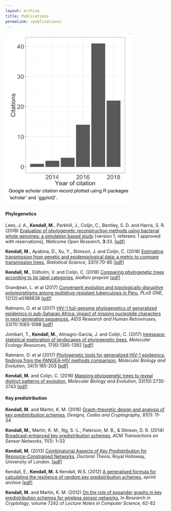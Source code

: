 ```yaml
---
layout: archive
title: Publications
permalink: /publications/
---
```


<img src="/images/google-scholar-citations-chart.png" class="image-right" alt="">

#### Phylogenetics

Lees, J. A., **Kendall, M.**, Parkhill, J., Colijn, C., Bentley, S. D. and Harris, S. R. (2018) [Evaluation of phylogenetic reconstruction methods using bacterial whole genomes: a simulation based study](http://dx.doi.org/10.12688/wellcomeopenres.14265.1)  [version 1; referees: 1 approved with reservations], *Wellcome Open Research*, **3**:33.
<span data-badge-popover="bottom" data-badge-type="2" data-doi="10.12688/wellcomeopenres.14265.1" data-hide-no-mentions="true" class="altmetric-embed"></span>
<i class="fa fa-file-pdf"></i> <a href="https://michellekendall.github.io/papers/WOR2018.pdf" target="_blank">  [pdf]</a>

**Kendall, M.**, Ayabina, D., Xu, Y., Stimson, J. and Colijn, C. (2018) [Estimating transmission from genetic and epidemiological data: a metric to compare transmission trees](http://dx.doi.org/10.1214/17-STS637), *Statistical Science*, 33(1):70-85
<span data-badge-popover="bottom" data-badge-type="2" data-arxiv-id='1609.09051' data-hide-no-mentions="true" class="altmetric-embed"></span>
<span data-badge-popover="bottom" data-badge-type="2" data-doi="10.1214/17-STS637" data-hide-no-mentions="true" class="altmetric-embed"></span>
<i class="fa fa-file-pdf"></i> <a href="https://michellekendall.github.io/papers/SS2018.pdf" target="_blank">  [pdf]</a>

**Kendall, M.**, Eldholm, V. and Colijn, C. (2018) [Comparing phylogenetic trees according to tip label categories](https://doi.org/10.1101/251710), *bioRxiv preprint*
<span data-badge-popover="bottom" data-badge-type="2" data-doi="10.1101/251710" data-hide-no-mentions="true" class="altmetric-embed"></span>
<i class="fa fa-file-pdf"></i> <a href="https://michellekendall.github.io/papers/bioRxiv2018_tipcategories.pdf" target="_blank">  [pdf]</a>

Grandjean, L. et al (2017) [Convergent evolution and topologically disruptive polymorphisms among multidrug-resistant tuberculosis in Peru](https://doi.org/10.1371/journal.pone.0189838), *PLoS ONE*, 12(12):e0189838
<span data-badge-popover="bottom" data-badge-type="2" data-doi="10.1371/journal.pone.0189838" data-hide-no-mentions="true" class="altmetric-embed"></span>
<i class="fa fa-file-pdf"></i> <a href="https://michellekendall.github.io/papers/plone2017.pdf" target="_blank">  [pdf]</a>

Ratmann, O. et al (2017) [HIV-1 full-genome phylogenetics of generalized epidemics in sub-Saharan Africa: impact of missing nucleotide characters in next-generation sequences](https://doi.org/10.1089/aid.2017.0061), *AIDS Research and Human Retroviruses*, 33(11):1083-1098
<span data-badge-popover="bottom" data-badge-type="2" data-doi="10.1089/aid.2017.0061" data-hide-no-mentions="true" class="altmetric-embed"></span>
<i class="fa fa-file-pdf"></i> <a href="https://michellekendall.github.io/papers/aid2017.pdf" target="_blank">  [pdf]</a>

Jombart, T., **Kendall, M.**, Almagro-Garcia, J. and Colijn, C. (2017) [treespace: statistical exploration of landscapes of phylogenetic trees](http://doi.wiley.com/10.1111/1755-0998.12676), *Molecular Ecology Resources*, 17(6):1385-1392
<span data-badge-popover="bottom" data-badge-type="2" data-doi="10.1111/1755-0998.12676" data-hide-no-mentions="true" class="altmetric-embed"></span>
<i class="fa fa-file-pdf"></i> <a href="https://michellekendall.github.io/papers/MER2017.pdf" target="_blank">  [pdf]</a>

Ratmann, O. et al (2017) [Phylogenetic tools for generalized HIV-1 epidemics: findings from the PANGEA-HIV methods comparison](https://doi.org/10.1093/molbev/msw217), *Molecular Biology and Evolution*, 34(1):185-203
<span data-badge-popover="bottom" data-badge-type="2" data-doi="10.1093/molbev/msw217" data-hide-no-mentions="true" class="altmetric-embed"></span>
<i class="fa fa-file-pdf"></i> <a href="https://michellekendall.github.io/papers/MBE2017.pdf" target="_blank">  [pdf]</a>

**Kendall, M.** and Colijn, C. (2016) [Mapping phylogenetic trees to reveal distinct patterns of evolution](https://doi.org/10.1093/molbev/msw124), *Molecular Biology and Evolution*, 33(10):2735-2743
<span data-badge-popover="bottom" data-badge-type="2" data-doi="10.1093/molbev/msw124" data-hide-no-mentions="true" class="altmetric-embed"></span>
<i class="fa fa-file-pdf"></i> <a href="https://michellekendall.github.io/papers/MBE2016.pdf" target="_blank">  [pdf]</a>

#### Key predistribution

**Kendall, M.** and Martin, K. M. (2016) [Graph-theoretic design and analysis of key predistribution schemes](http://link.springer.com/article/10.1007/s10623-015-0124-0), *Designs, Codes and Cryptography*, 81(1): 11-34

**Kendall, M.**, Martin, K. M., Ng, S.-L., Paterson, M. B., & Stinson, D. R. (2014) [Broadcast-enhanced key predistribution schemes](http://dl.acm.org/citation.cfm?id=2629661), *ACM Transactions on Sensor Networks*, 11(1): 1–33


**Kendall, M.** (2013) [Combinatorial Aspects of Key Predistribution for Resource-Constrained Networks](https://pure.royalholloway.ac.uk/portal/en/publications/combinatorial-aspects-of-key-predistribution-for-resourceconstrained-networks(fca201c4-8a84-4b8f-bd1a-be8851e78d1d).html), *Doctoral Thesis*, Royal Holloway, University of London.
<i class="fa fa-file-pdf"></i> <a href="https://michellekendall.github.io/papers/Thesis.pdf" target="_blank">  [pdf]</a>

Kendall, E., **Kendall, M.** & Kendall, W.S. (2012) [A generalised formula for calculating the resilience of random key predistribution schemes](http://eprint.iacr.org/2012/426), *eprint archive*
<i class="fa fa-file-pdf"></i> <a href="https://michellekendall.github.io/papers/MBE2016.pdf" target="_blank">  [pdf]</a>

**Kendall, M.** and Martin, K. M. (2012) [On the role of expander graphs in key predistribution schemes for wireless sensor networks](http://link.springer.com/chapter/10.1007%2F978-3-642-34159-5_5), In *Research in Cryptology*, volume 7242 of *Lecture Notes in Computer Science*, 62-82

